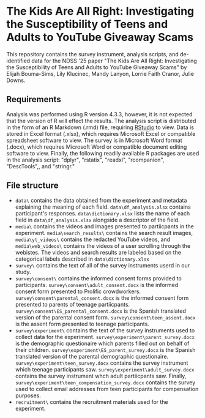 # The Kids Are All Right: Investigating the Susceptibility of Teens and Adults to YouTube Giveaway Scams

This repository contains the survey instrument, analysis scripts, and de-identified data for the NDSS '25 paper "The Kids Are All Right: Investigating the Susceptibility of Teens and Adults to YouTube Giveaway Scams" by Elijah Bouma-Sims, Lily Klucinec, Mandy Lanyon, Lorrie Faith Cranor, Julie Downs.

## Requirements
Analysis was performed using R version 4.3.3, however, it is not expected that the version of R will effect the results. The analysis script is distributed in the form of an R Markdown (.rmd) file, requiring [RStudio](https://posit.co/download/rstudio-desktop/) to view.  Data is stored in Excel format (.xlsx), which requires Microsoft Excel or compatible spreadsheet software to view. The survey is in Microsoft Word format (.docx), which requires Microsoft Word or compatible document editing software to view. Finally, the following readily available R packages are used in the analysis script: "dplyr", "rstatix", "readxl", "rcompanion", "DescTools",, and "stringr." 

## File structure
* ```data\``` contains the data obtained from the experiment and metadata explaining the meaning of each field. ```data\df_analysis.xlsx``` contains participant's responses. ```data\dictionary.xlsx``` lists the name of each field in ```data\df_analysis.xlsx``` alongside a descriptor of the field.
* ```media\``` contains the videos and images presented to partiicpants in the experiment. ```media\search_results\``` contains the search result images, ```media\yt_videos\``` contains the redacted YouTube videos, and ```media\web_videos\``` contains the videos of a user scrolling through the webistes. The videos and search results are labeled based on the categorical labels described in ```data\dictionary.xlsx```
* ```survey\``` contains the text of all of the survey instruments userd in our study. 
* ```survey\consent\``` contains the informed consent forms provided to participants. ```survey\consent\adult_consent.docx``` is the informed consent form presented to Prolific crowdworkers. ```survey\consent\parental_consent.docx``` is the informed consent form presented to parents of teenage partiicpants. ```survey\consent\ES_parental_consent.docx``` is the Spanish translated version of the parental consent form. ```survey\consent\teen_assent.docx``` is the assent form presented to teenage participants.  
* ```survey\experiment\``` contains the text of the survey instruments used to collect data for the experiment. ```survey\experiment\parent_survey.docx``` is the demographic questionaire which parents filled out on behalf of their children. ```survey\experiment\ES_parent_survey.docx``` is the Spanish translated version of the parental demographic questionaire. ```survey\experiment\teen_survey.docx``` contains the survey instrument which teenage participants saw. ```survey\experiment\adult_survey.docx``` contains the survey instrument whch adult partiicpants saw. Finally, ```survey\experiment\teen_compensation_survey.docx``` contains the survey used to collect email addresses from teen participants for compensation purposes.
* ```recruitment\``` contains the recruitment materials used for the experiment. 